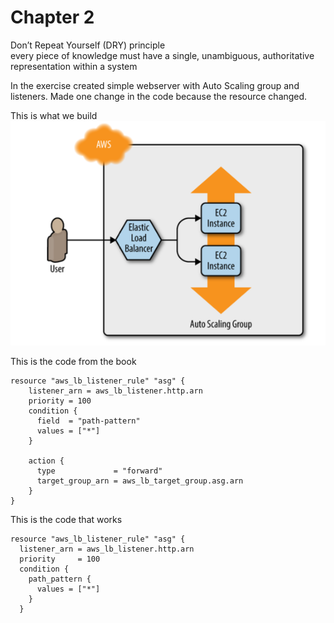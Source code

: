 # Chapter 2

Don’t Repeat Yourself (DRY) principle  
every piece of knowledge must have a single, unambiguous, authoritative representation within a system

In the exercise created simple webserver with Auto Scaling group and listeners. Made one change in the code because the resource changed. 

This is what we build
![](media/2022-02-09-15-15-28.png)  

This is the code from the book
```hcl
resource "aws_lb_listener_rule" "asg" { 
    listener_arn = aws_lb_listener.http.arn 
    priority = 100
    condition {
      field  = "path-pattern"
      values = ["*"]
    }
    
    action {
      type             = "forward"
      target_group_arn = aws_lb_target_group.asg.arn
    } 
}
```

This is the code that works
```hcl
resource "aws_lb_listener_rule" "asg" {
  listener_arn = aws_lb_listener.http.arn
  priority     = 100
  condition {
    path_pattern {
      values = ["*"]
    }
  }
```